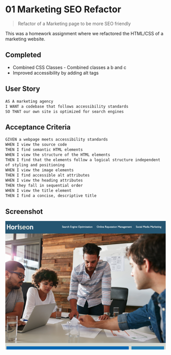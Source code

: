 # 01 Marketing SEO Refactor
> Refactor of a Marketing page to be more SEO friendly

This was a homework assignment where we refactored the HTML/CSS of a marketing website.

## Completed
* Combined CSS Classes - Combined classes a b and c
* Improved accessibility by adding alt tags


## User Story

```
AS A marketing agency
I WANT a codebase that follows accessibility standards
SO THAT our own site is optimized for search engines
```

## Acceptance Criteria

```
GIVEN a webpage meets accessibility standards
WHEN I view the source code
THEN I find semantic HTML elements
WHEN I view the structure of the HTML elements
THEN I find that the elements follow a logical structure independent of styling and positioning
WHEN I view the image elements
THEN I find accessible alt attributes
WHEN I view the heading attributes
THEN they fall in sequential order
WHEN I view the title element
THEN I find a concise, descriptive title
```

## Screenshot
![Screenshot of the Project](https://raw.githubusercontent.com/Thunderducky/SomethingAwesome/master/screenshot.png)
